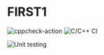 # FIRST1
![cppcheck-action](https://github.com/rajshekharmishra46/FIRST1/workflows/cppcheck-action/badge.svg)
![C/C++ CI](https://github.com/rajshekharmishra46/FIRST1/workflows/C/C++%20CI/badge.svg)


![Unit testing](https://github.com/rajshekharmishra46/FIRST1/workflows/Unit%20testing/badge.svg)
